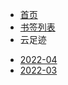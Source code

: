 - [首页](README.md)
- [书签列表](main.md)
- 云足迹
<!-- footmarks -->
  * [2022-04](footmarks/2022-04.md)
  * [2022-03](footmarks/2022-03.md)

<!-- footmarks end-->